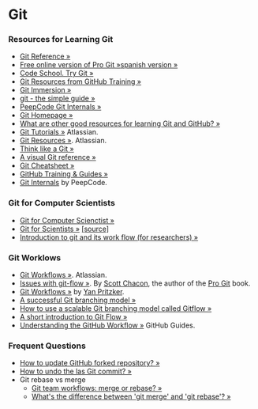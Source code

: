 Git
===

### Resources for Learning Git
* [Git Reference &raquo;](http://gitref.org)
* [Free online version of Pro Git &raquo;](http://git-scm.com/book)[spanish version &raquo;](http://git-scm.com/book/es)
* [Code School. Try Git &raquo;](http://try.github.io/levels/1/challenges/1)
* [Git Resources from GitHub Training &raquo;](http://training.github.com/resources/videos/)
* [Git Immersion &raquo;](http://gitimmersion.com)
* [git - the simple guide &raquo;](http://rogerdudler.github.io/git-guide/)
* [PeepCode Git Internals &raquo;](https://github.com/pluralsight/git-internals-pdf/releases)
* [Git Homepage &raquo;](http://git-scm.com/)
* [What are other good resources for learning Git and GitHub? &raquo;](https://help.github.com/articles/what-are-other-good-resources-for-learning-git-and-github)
* [Git Tutorials &raquo;](https://www.atlassian.com/git/tutorial) Atlassian.
* [Git Resources &raquo;](https://www.atlassian.com/git/resources). Atlassian.
* [Think like a Git &raquo;](http://think-like-a-git.net)
* [A visual Git reference &raquo;](http://marklodato.github.io/visual-git-guide/index-en.html)
* [Git Cheatsheet &raquo;](http://www.ndpsoftware.com/git-cheatsheet.html)
* [GitHub Training & Guides &raquo;](https://www.youtube.com/user/GitHubGuides)
* [Git Internals](https://peepcode.com/products/git-internals-pdf) by PeepCode.

### Git for Computer Scientists
* [Git for Computer Scienctist &raquo;](http://eagain.net/articles/git-for-computer-scientists/)
* [Git for Scientists &raquo;](http://nyuccl.org/pages/GitTutorial/) [[source]](https://github.com/johnmcdonnell/Git-Tutorial)
* [Introduction to git and its work flow (for researchers) &raquo;](http://www.cs.toronto.edu/~kenpu/articles/cs/git-intro.html)

### Git Worklows
* [Git Workflows &raquo;](https://www.atlassian.com/git/workflows). Atlassian.
* [Issues with git-flow &raquo;](http://scottchacon.com/2011/08/31/github-flow.html). By [Scott Chacon](http://scottchacon.com/), the author of the [Pro Git](http://git-scm.com/book) book.
* [Git Workflows &raquo;](http://documentup.com/skwp/git-workflows-book) by [Yan Pritzker](http://yanpritzker.com).
* [A successful Git branching model &raquo;](http://nvie.com/posts/a-successful-git-branching-model/)
* [How to use a scalable Git branching model called Gitflow &raquo;](http://buildamodule.com/video/change-management-and-version-control-deploying-releases-features-and-fixes-with-git-how-to-use-a-scalable-git-branching-model-called-gitflow)
* [A short introduction to Git Flow &raquo;](http://vimeo.com/16018419)
* [Understanding the GitHub Workflow &raquo;](http://guides.github.com/overviews/flow/) GitHub Guides.

### Frequent Questions
* [How to update GitHub forked repository? &raquo;](http://stackoverflow.com/questions/7244321/how-to-update-github-forked-repository?answertab=active#tab-top)
* [How to undo the las Git commit? &raquo;](http://stackoverflow.com/questions/927358/how-to-undo-the-last-git-commit?answertab=active#tab-top)
* Git rebase vs merge
  * [Git team workflows: merge or rebase? &raquo;](https://blogs.atlassian.com/2013/10/git-team-workflows-merge-or-rebase/)
  * [What's the difference between 'git merge' and 'git rebase'? &raquo;](http://stackoverflow.com/questions/16666089/whats-the-difference-between-git-merge-and-git-rebase?answertab=active#tab-top)
